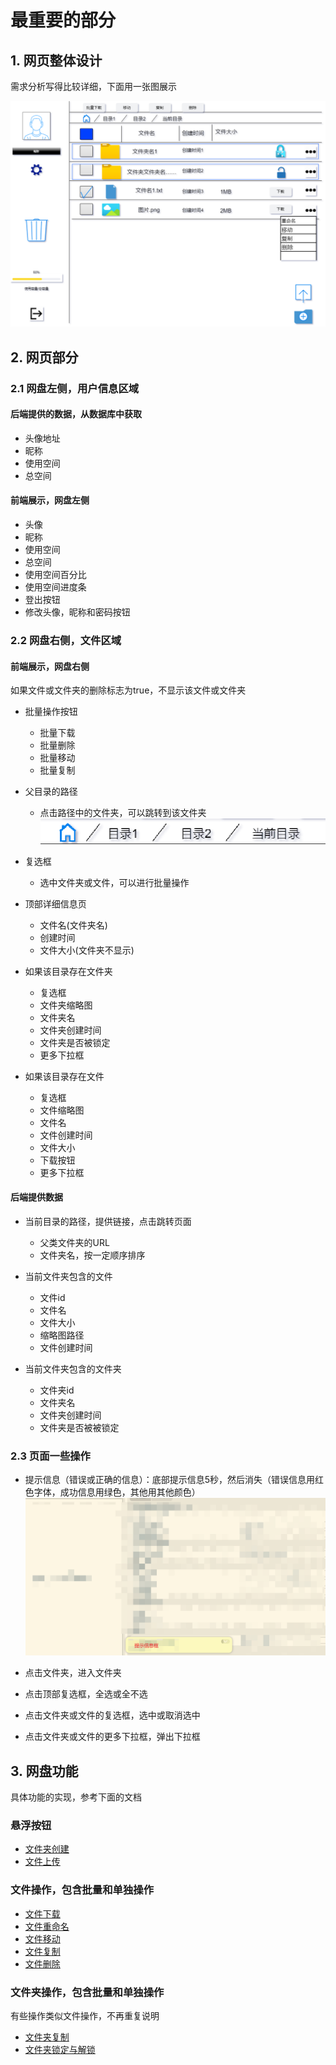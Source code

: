 # 最重要的部分

## 1. 网页整体设计

需求分析写得比较详细，下面用一张图展示

![网盘页面](网盘页面.png)

## 2. 网页部分

### 2.1 网盘左侧，用户信息区域

#### 后端提供的数据，从数据库中获取

- 头像地址
- 昵称
- 使用空间
- 总空间

#### 前端展示，网盘左侧

- 头像
- 昵称
- 使用空间
- 总空间
- 使用空间百分比
- 使用空间进度条
- 登出按钮
- 修改头像，昵称和密码按钮

### 2.2 网盘右侧，文件区域

#### 前端展示，网盘右侧

如果文件或文件夹的删除标志为true，不显示该文件或文件夹

- 批量操作按钮
  - 批量下载
  - 批量删除
  - 批量移动
  - 批量复制

- 父目录的路径
  - 点击路径中的文件夹，可以跳转到该文件夹
![alt text](image.png)

- 复选框
  - 选中文件夹或文件，可以进行批量操作

- 顶部详细信息页
  - 文件名(文件夹名)
  - 创建时间
  - 文件大小(文件夹不显示)

- 如果该目录存在文件夹
  - 复选框
  - 文件夹缩略图
  - 文件夹名
  - 文件夹创建时间
  - 文件夹是否被锁定
  - 更多下拉框

- 如果该目录存在文件
  - 复选框
  - 文件缩略图
  - 文件名
  - 文件创建时间
  - 文件大小
  - 下载按钮
  - 更多下拉框

#### 后端提供数据

- 当前目录的路径，提供链接，点击跳转页面
  - 父类文件夹的URL
  - 文件夹名，按一定顺序排序

- 当前文件夹包含的文件
  - 文件id
  - 文件名
  - 文件大小
  - 缩略图路径
  - 文件创建时间

- 当前文件夹包含的文件夹
  - 文件夹id
  - 文件夹名
  - 文件夹创建时间
  - 文件夹是否被被锁定

### 2.3 页面一些操作

- 提示信息（错误或正确的信息）：底部提示信息5秒，然后消失（错误信息用红色字体，成功信息用绿色，其他用其他颜色）
![alt text](image-1.png)

- 点击文件夹，进入文件夹

- 点击顶部复选框，全选或全不选

- 点击文件夹或文件的复选框，选中或取消选中

- 点击文件夹或文件的更多下拉框，弹出下拉框

## 3. 网盘功能

具体功能的实现，参考下面的文档

### 悬浮按钮

- [文件夹创建](文件夹创建.md)
- [文件上传](文件上传.md)

### 文件操作，包含批量和单独操作

- [文件下载](文件下载.md)
- [文件重命名](文件重命名.md)
- [文件移动](文件移动.md)
- [文件复制](文件复制.md)
- [文件删除](文件删除.md)

### 文件夹操作，包含批量和单独操作

有些操作类似文件操作，不再重复说明

- [文件夹复制](文件夹复制.md)
- [文件夹锁定与解锁](文件夹锁定与解锁.md)
